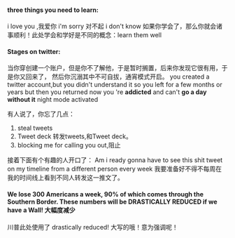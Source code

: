 #### three things you need to learn:
i love you ,我爱你
i'm sorry 对不起
i don't know
如果你学会了，那么你就会诸事顺利！此处学会和学好是不同的概念：learn them well

#### Stages on twitter:

当你穿创建一个账户，但是你不了解他，于是暂时搁置，后来你发现它很有用，于是你又回来了，
然后你沉溺其中不可自拔，通宵模式开启。
you created a twitter account,but you didn't understand it 
so you left for a few months or years
but then you returned
now you 're **addicted** and can't **go a day without it**
night mode activated

有人说了，你忘了几点：
1. steal tweets
2. Tweet deck
转发tweets,和Tweet deck。
3. blocking me for calling you out,阻止

接着下面有个有趣的人开口了：
Am i ready gonna have to see this shit tweet on my timeline from a different person every week
我要准备好不得不每周在我的时间线上看到不同人转发这一推文了。

#### We lose 300 Americans a week, 90% of which comes through the Southern Border. These numbers will be DRASTICALLY REDUCED if we have a Wall! 大幅度减少
川普此处使用了 drastically reduced! 大写的哦！意为强调呢！
